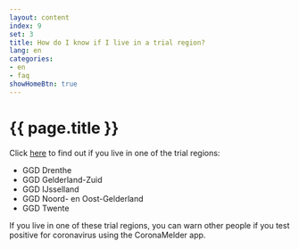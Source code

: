 ```yaml
---
layout: content
index: 9
set: 3
title: How do I know if I live in a trial region?
lang: en
categories:
- en
- faq
showHomeBtn: true
---
```


# {{ page.title }}

Click [here](https://www.regioatlas.nl/indelingen/indelingen_indeling/t/ggd_s) to find out if you live in one of the trial regions: 

-	GGD Drenthe
-	GGD Gelderland-Zuid
-	GGD IJsselland
-	GGD Noord- en Oost-Gelderland
-	GGD Twente

If you live in one of these trial regions, you can warn other people if you test positive for coronavirus using the CoronaMelder app.
